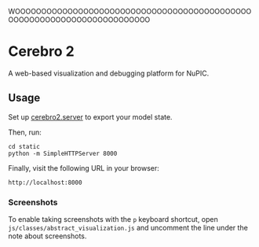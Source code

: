 
WOOOOOOOOOOOOOOOOOOOOOOOOOOOOOOOOOOOOOOOOOOOOOOOOOOOOOOOOOOOOOOOOOOOOOOOO

# Cerebro 2

A web-based visualization and debugging platform for NuPIC.

## Usage

Set up [cerebro2.server](https://github.com/numenta/nupic.cerebro2.server) to export your model state.

Then, run:

    cd static
    python -m SimpleHTTPServer 8000

Finally, visit the following URL in your browser:

    http://localhost:8000

### Screenshots

To enable taking screenshots with the `p` keyboard shortcut, open `js/classes/abstract_visualization.js` and uncomment the line under the note about screenshots.
